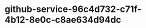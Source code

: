 github-service-96c4d732-c71f-4b12-8e0c-c8ae634d94dc
===================================================
